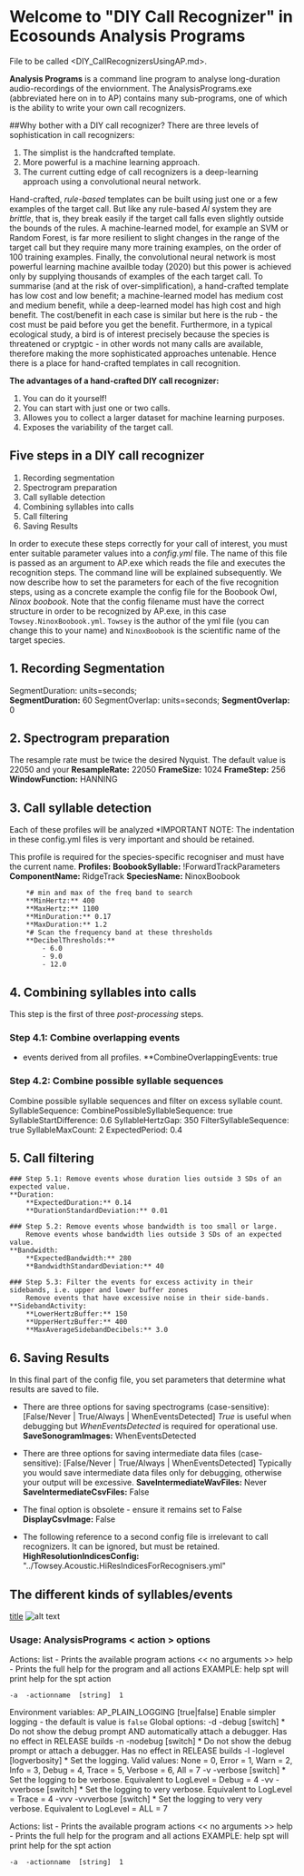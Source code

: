# Welcome to "DIY Call Recognizer" in Ecosounds Analysis Programs

File to be called <DIY_CallRecognizersUsingAP.md>.
         
**Analysis Programs** is a command line program to analyse long-duration audio-recordings of the enviornment. The AnalysisPrograms.exe (abbreviated here on in to AP) contains many sub-programs, one of which is the ability to write your own call recognizers.

##Why bother with a DIY call recognizer?
There are three levels of sophistication in call recognizers:
1. The simplist is the handcrafted template.
2. More powerful is a machine learning approach.
3. The current cutting edge of call recognizers is a deep-learning approach using a convolutional neural network.

Hand-crafted, *rule-based* templates can be built using just one or a few examples of the target call. But like any rule-based *AI* system they are *brittle*, that is, they break easily if the target call falls even slightly outside the bounds of the rules. A machine-learned model, for example an SVM or Random Forest, is far more resilient to slight changes in the range of the target call but they require many more training examples, on the order of 100 training examples. Finally, the convolutional neural network is most powerful learning machine availble today (2020) but this power is achieved only by supplying thousands of examples of the each target call. To summarise (and at the risk of over-simplification), a hand-crafted template has low cost and low benefit; a machine-learned model has medium cost and medium benefit, while a deep-learned model has high cost and high benefit. The cost/benefit in each case is similar but here is the rub - the cost must be paid before you get the benefit. Furthermore, in a typical ecological study, a bird is of interest precisely because the species is threatened or cryptgic - in other words not many calls are available, therefore making the more sophisticated approaches untenable. Hence there is a place for hand-crafted templates in call recognition. 

**The advantages of a hand-crafted DIY call recognizer:**
1. You can do it yourself!
2. You can start with just one or two calls.
3. Allowes you to collect a larger dataset for machine learning purposes.
4. Exposes the variability of the target call. 

## Five steps in a DIY call recognizer
1. Recording segmentation
2. Spectrogram preparation
3. Call syllable detection
4. Combining syllables into calls
5. Call filtering
6. Saving Results

In order to execute these steps correctly for your call of interest, you must enter suitable parameter values into a *config.yml* file. The name of this file is passed as an argument to AP.exe which reads the file and executes the recognition steps. The command line will be explained subsequently. We now describe how to set the parameters for each of the five recognition steps, using as a concrete example the config file for the Boobook Owl, *Ninox boobook*.
Note that the config filename must have the correct structure in order to be recognized by AP.exe, in this case `Towsey.NinoxBoobook.yml`. `Towsey` is the author of the yml file (you can change this to your name) and `NinoxBoobook` is the scientific name of the target species. 

## 1. Recording Segmentation

 SegmentDuration: units=seconds;    
**SegmentDuration:** 60
 SegmentOverlap: units=seconds;
**SegmentOverlap:** 0

## 2. Spectrogram preparation
  The resample rate must be twice the desired Nyquist. The default value is 22050 and your 
**ResampleRate:** 22050
**FrameSize:** 1024
**FrameStep:** 256
**WindowFunction:** HANNING


## 3. Call syllable detection
 Each of these profiles will be analyzed
*IMPORTANT NOTE: The indentation in these config.yml files is very important and should be retained. 

 This profile is required for the species-specific recogniser and must have the current name.
**Profiles:**
    **BoobookSyllable:** !ForwardTrackParameters
        **ComponentName:** RidgeTrack 
        **SpeciesName:** NinoxBoobook
        
        *# min and max of the freq band to search
        **MinHertz:** 400          
        **MaxHertz:** 1100
        **MinDuration:** 0.17
        **MaxDuration:** 1.2
        *# Scan the frequency band at these thresholds
        **DecibelThresholds:**
            - 6.0
            - 9.0
            - 12.0

## 4. Combining syllables into calls
This step is the first of three *post-processing* steps.
### Step 4.1: Combine overlapping events
 - events derived from all profiles.
**CombineOverlappingEvents: true

### Step 4.2: Combine possible syllable sequences
Combine possible syllable sequences and filter on excess syllable count.
    SyllableSequence:
        CombinePossibleSyllableSequence: true
        SyllableStartDifference: 0.6
        SyllableHertzGap: 350
        FilterSyllableSequence: true
        SyllableMaxCount: 2
        ExpectedPeriod: 0.4		

## 5. Call filtering
    ### Step 5.1: Remove events whose duration lies outside 3 SDs of an expected value.
    **Duration:
        **ExpectedDuration:** 0.14
        **DurationStandardDeviation:** 0.01        

    ### Step 5.2: Remove events whose bandwidth is too small or large.
        Remove events whose bandwidth lies outside 3 SDs of an expected value.
    **Bandwidth:
        **ExpectedBandwidth:** 280
        **BandwidthStandardDeviation:** 40

    ### Step 5.3: Filter the events for excess activity in their sidebands, i.e. upper and lower buffer zones
	    Remove events that have excessive noise in their side-bands.
    **SidebandActivity:
        **LowerHertzBuffer:** 150
        **UpperHertzBuffer:** 400
        **MaxAverageSidebandDecibels:** 3.0

## 6. Saving Results
In this final part of the config file, you set parameters that determine what results are saved to file.

- There are three options for saving spectrograms (case-sensitive): [False/Never | True/Always | WhenEventsDetected]
*True* is useful when debugging but *WhenEventsDetected* is required for operational use.
**SaveSonogramImages:** WhenEventsDetected

- There are three options for saving intermediate data files (case-sensitive): [False/Never | True/Always | WhenEventsDetected]
  Typically you would save intermediate data files only for debugging, otherwise your output will be excessive.
**SaveIntermediateWavFiles:** Never
**SaveIntermediateCsvFiles:** False

- The final option is obsolete - ensure it remains set to False
**DisplayCsvImage:** False

- The following reference to a second config file is irrelevant to call recognizers. It can be ignored, but must be retained.
**HighResolutionIndicesConfig:** "../Towsey.Acoustic.HiResIndicesForRecognisers.yml"


## The different kinds of syllables/events




[title](https://www.example.com)
![alt text](image.jpg)

### Usage: AnalysisPrograms < action > options

Actions:
  list - Prints the available program actions
    << no arguments >>
  help - Prints the full help for the program and all actions
    EXAMPLE: help spt
           will print help for the spt action

    -a  -actionname  [string]  1




Environment variables:
    AP_PLAIN_LOGGING  [true|false]       Enable simpler logging - the default is value is `false`
Global options:
    -d    -debug      [switch]        *  Do not show the debug prompt AND automatically attach a debugger. Has no effect in RELEASE builds
    -n    -nodebug    [switch]        *  Do not show the debug prompt or attach a debugger. Has no effect in RELEASE builds
    -l    -loglevel   [logverbosity]  *  Set the logging. Valid values: None = 0, Error = 1, Warn = 2, Info = 3, Debug = 4, Trace = 5, Verbose = 6, All = 7
    -v    -verbose    [switch]        *  Set the logging to be verbose. Equivalent to LogLevel = Debug = 4
    -vv   -vverbose   [switch]        *  Set the logging to very verbose. Equivalent to LogLevel = Trace = 4
    -vvv  -vvverbose  [switch]        *  Set the logging to very very verbose. Equivalent to LogLevel = ALL = 7

Actions:
  list - Prints the available program actions
    << no arguments >>
  help - Prints the full help for the program and all actions
    EXAMPLE: help spt
           will print help for the spt action

    -a  -actionname  [string]  1